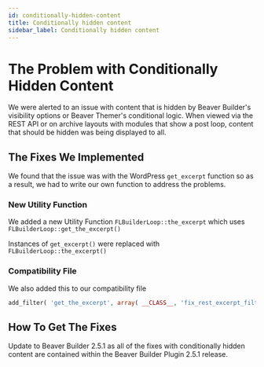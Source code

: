 ```yaml
---
id: conditionally-hidden-content
title: Conditionally hidden content
sidebar_label: Conditionally hidden content
---
```


# The Problem with Conditionally Hidden Content
We were alerted to an issue with content that is hidden by Beaver Builder's visibility options or Beaver Themer's conditional logic. When viewed via the REST API or on archive layouts with modules that show a post loop, content that should be hidden was being displayed to all.

## The Fixes We Implemented

We found that the issue was with the WordPress `get_excerpt` function so as a result, we had to write our own function to address the problems.

### New Utility Function

We added a new Utility Function `FLBuilderLoop::the_excerpt` which uses `FLBuilderLoop::get_the_excerpt()`

Instances of `get_excerpt()` were replaced with `FLBuilderLoop::the_excerpt()`

### Compatibility File
We also added this to our compatibility file

```php
add_filter( 'get_the_excerpt', array( __CLASS__, 'fix_rest_excerpt_filter' ), 10, 2 );
```

## How To Get The Fixes
Update to Beaver Builder 2.5.1 as all of the fixes with conditionally hidden content are contained within the Beaver Builder Plugin 2.5.1 release.
